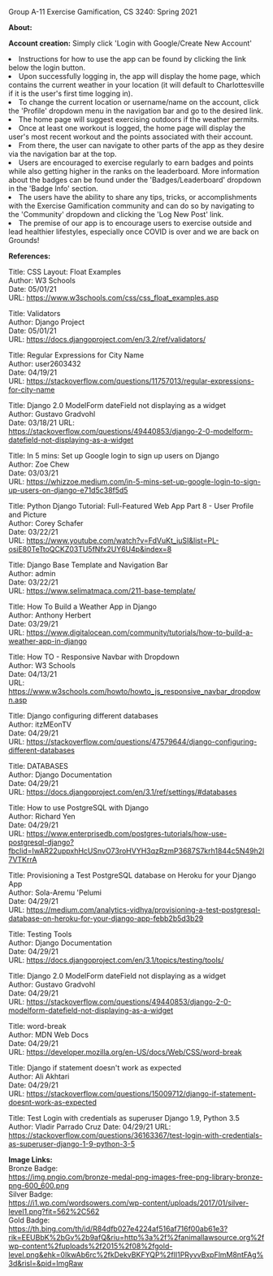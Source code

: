 Group A-11 Exercise Gamification, CS 3240: Spring 2021

<b>About:</b>

<b>Account creation:</b> Simply click 'Login with Google/Create New Account'

<li>Instructions for how to use the app can be found by clicking the link below the login button. </li>
<li>Upon successfully logging in, the app will display the home page, which contains the current weather in your location (it will default to Charlottesville if it is the user's first time logging in).</li>
<li>To change the current location or username/name on the account, click the 'Profile' dropdown menu in the navigation bar and go to the desired link.</li>
<li>The home page will suggest exercising outdoors if the weather permits.</li>
<li>Once at least one workout is logged, the home page will display the user's most recent workout and the points associated with their account.</li>
<li>From there, the user can navigate to other parts of the app as they desire via the navigation bar at the top.</li>
<li>Users are encouraged to exercise regularly to earn badges and points while also getting higher in the ranks on the leaderboard. More information about the badges can be found under the 'Badges/Leaderboard' dropdown in the 'Badge Info' section. </li>
<li>The users have the ability to share any tips, tricks, or accomplishments with the Exercise Gamification community and can do so by navigating to the 'Community' dropdown and clicking the 'Log New Post' link.</li>
<li>The premise of our app is to encourage users to exercise outside and lead healthier lifestyles, especially once COVID is over and we are back on Grounds!</li>

<b>References:</b>

Title: CSS Layout: Float Examples <br>
Author: W3 Schools <br>
Date: 05/01/21 <br>
URL: https://www.w3schools.com/css/css_float_examples.asp <br>

Title: Validators <br>
Author: Django Project <br>
Date: 05/01/21 <br>
URL: https://docs.djangoproject.com/en/3.2/ref/validators/ <br>

Title: Regular Expressions for City Name <br>
Author: user2603432 <br>
Date: 04/19/21 <br>
URL: https://stackoverflow.com/questions/11757013/regular-expressions-for-city-name <br>

Title: Django 2.0 ModelForm dateField not displaying as a widget <br>
Author: Gustavo Gradvohl <br>
Date: 03/18/21
URL: https://stackoverflow.com/questions/49440853/django-2-0-modelform-datefield-not-displaying-as-a-widget <br>

Title: In 5 mins: Set up Google login to sign up users on Django <br>
Author: Zoe Chew <br>
Date: 03/03/21 <br>
URL: https://whizzoe.medium.com/in-5-mins-set-up-google-login-to-sign-up-users-on-django-e71d5c38f5d5 <br>

Title: Python Django Tutorial: Full-Featured Web App Part 8 - User Profile and Picture <br>
Author: Corey Schafer <br>
Date: 03/22/21 <br>
URL: https://www.youtube.com/watch?v=FdVuKt_iuSI&list=PL-osiE80TeTtoQCKZ03TU5fNfx2UY6U4p&index=8 <br>

Title: Django Base Template and Navigation Bar <br>
Author: admin <br>
Date: 03/22/21 <br>
URL: https://www.selimatmaca.com/211-base-template/ <br>

Title: How To Build a Weather App in Django <br>
Author: Anthony Herbert <br>
Date: 03/29/21 <br>
URL: https://www.digitalocean.com/community/tutorials/how-to-build-a-weather-app-in-django <br>

Title: How TO - Responsive Navbar with Dropdown <br>
Author: W3 Schools <br>
Date: 04/13/21 <br>
URL: https://www.w3schools.com/howto/howto_js_responsive_navbar_dropdown.asp <br>

Title: Django configuring different databases <br>
Author: itzMEonTV <br>
Date: 04/29/21 <br>
URL: https://stackoverflow.com/questions/47579644/django-configuring-different-databases <br>

Title: DATABASES <br>
Author: Django Documentation <br>
Date: 04/29/21 <br>
URL: https://docs.djangoproject.com/en/3.1/ref/settings/#databases <br>

Title: How to use PostgreSQL with Django <br>
Author: Richard Yen <br>
Date: 04/29/21 <br>
URL: https://www.enterprisedb.com/postgres-tutorials/how-use-postgresql-django?fbclid=IwAR22uppxhHcUSnvO73roHVYH3qzRzmP3687S7krh1844c5N49h2l7VTKrrA <br>

Title: Provisioning a Test PostgreSQL database on Heroku for your Django App <br>
Author: Sola-Aremu 'Pelumi <br>
Date: 04/29/21 <br>
URL: https://medium.com/analytics-vidhya/provisioning-a-test-postgresql-database-on-heroku-for-your-django-app-febb2b5d3b29 <br>

Title: Testing Tools <br>
Author: Django Documentation <br>
Date: 04/29/21 <br>
URL: https://docs.djangoproject.com/en/3.1/topics/testing/tools/ <br>

Title: Django 2.0 ModelForm dateField not displaying as a widget <br>
Author: Gustavo Gradvohl <br>
Date: 04/29/21 <br>
URL: https://stackoverflow.com/questions/49440853/django-2-0-modelform-datefield-not-displaying-as-a-widget <br>

Title: word-break <br>
Author: MDN Web Docs <br>
Date: 04/29/21 <br>
URL: https://developer.mozilla.org/en-US/docs/Web/CSS/word-break <br>

Title: Django if statement doesn't work as expected <br>
Author: Ali Akhtari <br>
Date: 04/29/21 <br>
URL: https://stackoverflow.com/questions/15009712/django-if-statement-doesnt-work-as-expected <br>

Title: Test Login with credentials as superuser Django 1.9, Python 3.5
Author: Vladir Parrado Cruz
Date: 04/29/21
URL: https://stackoverflow.com/questions/36163367/test-login-with-credentials-as-superuser-django-1-9-python-3-5  

<b>Image Links:</b> <br>
Bronze Badge: <br>
https://img.pngio.com/bronze-medal-png-images-free-png-library-bronze-png-600_600.png <br>
Silver Badge: <br>
https://i1.wp.com/wordsowers.com/wp-content/uploads/2017/01/silver-level1.png?fit=562%2C562 <br>
Gold Badge: <br>
https://th.bing.com/th/id/R84dfb027e4224af516af716f00ab61e3?rik=EEUBbK%2bGv%2b9afQ&riu=http%3a%2f%2fanimallawsource.org%2fwp-content%2fuploads%2f2015%2f08%2fgold-level.png&ehk=0IkwAb6rc%2fkDekvBKFYQP%2flI1PRyvvBxpFlmM8ntFAg%3d&risl=&pid=ImgRaw
